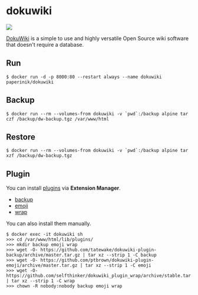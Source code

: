 dokuwiki
========

![](https://badge.imagelayers.io/paperinik/dokuwiki:latest.svg)

[DokuWiki][1] is a simple to use and highly versatile Open Source wiki software that doesn't require a database. 

## Run

```
$ docker run -d -p 8000:80 --restart always --name dokuwiki paperinik/dokuwiki
```

## Backup

```
$ docker run --rm --volumes-from dokuwiki -v `pwd`:/backup alpine tar czf /backup/dw-backup.tgz /var/www/html
```

## Restore

```
$ docker run --rm --volumes-from dokuwiki -v `pwd`:/backup alpine tar xzf /backup/dw-backup.tgz
```

## Plugin

You can install [plugins][2] via **Extension Manager**.

- [backup](https://www.dokuwiki.org/plugin:backup)
- [emoji](https://www.dokuwiki.org/plugin:emoji)
- [wrap](https://www.dokuwiki.org/plugin:wrap)

You can also install them manually.

```
$ docker exec -it dokuwiki sh
>>> cd /var/www/html/lib/plugins/
>>> mkdir backup emoji wrap
>>> wget -O- https://github.com/tatewake/dokuwiki-plugin-backup/archive/master.tar.gz | tar xz --strip 1 -C backup
>>> wget -O- https://github.com/ptbrown/dokuwiki-plugin-emoji/archive/master.tar.gz | tar xz --strip 1 -C emoji
>>> wget -O- https://github.com/selfthinker/dokuwiki_plugin_wrap/archive/stable.tar.gz | tar xz --strip 1 -C wrap
>>> chown -R nobody:nobody backup emoji wrap
```

[1]: https://www.dokuwiki.org/dokuwiki
[2]: https://www.dokuwiki.org/plugins
